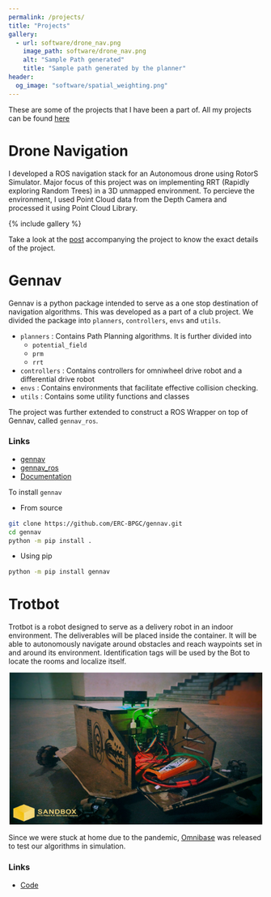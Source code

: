 ```yaml
---
permalink: /projects/
title: "Projects"
gallery:
  - url: software/drone_nav.png
    image_path: software/drone_nav.png
    alt: "Sample Path generated"
    title: "Sample path generated by the planner"
header:
  og_image: "software/spatial_weighting.png"
---
```

These are some of the projects that I have been a part of. All my projects can be found [here](https://github.com/SuhrudhSarathy)

# Drone Navigation

I developed a ROS navigation stack for an Autonomous drone using RotorS Simulator. Major focus of this project was on implementing RRT (Rapidly exploring Random Trees) in a 3D unmapped environment. To percieve the environment, I used Point Cloud data from the Depth Camera and processed it using Point Cloud Library.

{% include gallery %}

Take a look at the [post](_posts/2020-10-10-drone_navigation.md) accompanying the project to know the exact details of the project.

# Gennav

Gennav is a python package intended to serve as a one stop destination of navigation algorithms. This was developed as a part of a club project. We divided the package into `planners`, `controllers`, `envs` and `utils`.

- `planners` : Contains Path Planning algorithms. It is further divided into
  - `potential_field`
  - `prm`
  - `rrt`
- `controllers` : Contains controllers for omniwheel drive robot and a differential drive robot
- `envs` : Contains environments that facilitate effective collision checking.
- `utils` : Contains some utility functions and classes

The project was further extended to construct a ROS Wrapper on top of Gennav, called `gennav_ros`.

### Links
- [gennav](https://github.com/ERC-BPGC/gennav)
- [gennav_ros](https://github.com/ERC-BPGC/gennav_ros)
- [Documentation](https://gennav.readthedocs.io/en/latest/index.html)

To install `gennav`
- From source
```bash
git clone https://github.com/ERC-BPGC/gennav.git
cd gennav
python -m pip install .
```
- Using pip
```bash
python -m pip install gennav
```
<!--add trotbot-->

# Trotbot
Trotbot is a robot designed to serve as a delivery robot in an indoor environment. The deliverables will be placed inside the container. It will be able to autonomously navigate around obstacles and reach waypoints set in and around its environment. Identification tags will be used by the Bot to locate the rooms and localize itself.

<p align="center">
  <img src="/images/software/trotbot.jpg" alt="MarineGEO circle logo" style="height: 300px; width:500px;"/>
</p>

Since we were stuck at home due to the pandemic, [Omnibase](https://github.com/ERC-BPGC/omnibase) was released to test our algorithms in simulation.

### Links
- [Code](https://github.com/ERC-BPGC/Trotbot)

<!-- ![](/images/software/trotbot.jpg) -->